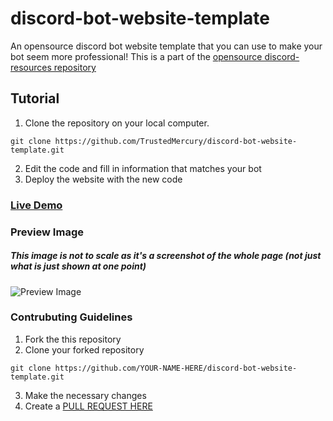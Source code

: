 # discord-bot-website-template
An opensource discord bot website template that you can use to make your bot seem more professional! This is a part of the [opensource discord-resources repository](https://github.com/TrustedMercury/discord-resources)

## Tutorial
1. Clone the repository on your local computer.
```
git clone https://github.com/TrustedMercury/discord-bot-website-template.git
```
2. Edit the code and fill in information that matches your bot
3. Deploy the website with the new code

### [Live Demo](https://im-kev.in/discord-bot-website-template)

### Preview Image
##### This image is not to scale as it's a screenshot of the whole page (not just what is just shown at one point)
![Preview Image](https://www.awesomescreenshot.com/upload/1052921/1087915/44bfe3b4-1013-4a1e-5ecf-752c719c46f0.png)

### Contrubuting Guidelines
1. Fork the this repository
2. Clone your forked repository
```
git clone https://github.com/YOUR-NAME-HERE/discord-bot-website-template.git
```
3. Make the necessary changes
4. Create a [PULL REQUEST HERE](https://github.com/TrustedMercury/discord-bot-website-template/pulls)
